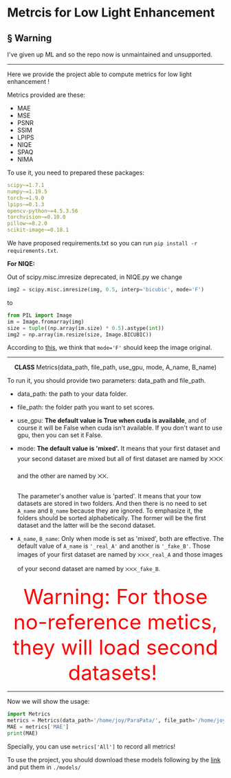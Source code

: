 # Metrcis for Low Light Enhancement

## § Warning

I've given up ML and so the repo now is unmaintained and unsupported.

---

Here we provide the project able to compute metrics for low light enhancement !

Metrics provided are these:

- MAE
- MSE
- PSNR
- SSIM
- LPIPS
- NIQE
- SPAQ
- NIMA

To use it, you need to prepared these packages:

```yaml
scipy~=1.7.1
numpy~=1.19.5
torch~=1.9.0
lpips~=0.1.3
opencv-python~=4.5.3.56
torchvision~=0.10.0
pillow~=8.2.0
scikit-image~=0.18.1
```

We have proposed requirements.txt so you can run `pip install -r requirements.txt`.

**For NIQE:**

Out of scipy.misc.imresize deprecated, in NIQE.py we change
```python
img2 = scipy.misc.imresize(img, 0.5, interp='bicubic', mode='F')
```
to
```python
from PIL import Image
im = Image.fromarray(img)
size = tuple((np.array(im.size) * 0.5).astype(int))
img2 = np.array(im.resize(size, Image.BICUBIC))
```
According to [this](https://github.com/scipy/scipy/issues/6417), we think that `mode='F'` should keep the image original.

---

<center><strong>CLASS</strong> Metrics(data_path, file_path, use_gpu, mode, A_name, B_name)</center>

To run it, you should provide two parameters: data_path and file_path.

- data_path: the path to your data folder.

- file_path: the folder path you want to set scores.

- use_gpu: **The default value is True when cuda is available**, and of course it will be False when cuda isn't available. If you don't want to use gpu, then you can set it False.

- mode: **The default value is 'mixed'.** It means that your first dataset and your second dataset are mixed but all of first dataset are named by ྾྾྾ and the other are named by ྾྾.

  The parameter's another value is 'parted'. It means that your tow datasets are stored in two folders. And then there is no need to set `A_name` and `B_name` because they are ignored. To emphasize it, the folders should be sorted alphabetically. The former will be the first dataset and the latter will be the second dataset.

- `A_name`, `B_name`: Only when mode is set as 'mixed', both are effective. The default value of `A_name` is `'_real_A'` and another is `'_fake_B'`. Those images of your first dataset are named by `྾྾྾_real_A` and those images of your second dataset are named by `྾྾྾_fake_B`.

<center><font size="7" color="red">Warning: For those no-reference metics, they will load second datasets! </font></center>

---

Now we will show the usage:

```python
import Metrics
metrics = Metrics(data_path='/home/joy/ParaPata/', file_path='/home/joy/ParaPata/Pata/')
MAE = metrics['MAE']
print(MAE)
```

Specially, you can use `metrics['All']` to record all metrics! 

To use the project, you should download these models following by the [link](https://drive.google.com/drive/folders/1EWk03SfEwVHf--7G-lr6P_o6EFuAUL3G?usp=sharing) and put them in `./models/`
